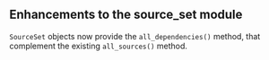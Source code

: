 ## Enhancements to the source_set module

`SourceSet` objects now provide the `all_dependencies()` method, that
complement the existing `all_sources()` method.
